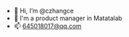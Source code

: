 - 👋 Hi, I’m @czhangce
- 👀 I'm a product manager in Matatalab
- 📫 645018017@qq.com

<!---
czhangce/czhangce is a ✨ special ✨ repository because its `README.md` (this file) appears on your GitHub profile.
You can click the Preview link to take a look at your changes.
--->
